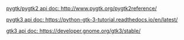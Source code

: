 <a href = http://www.pygtk.org/pygtk2reference>pygtk/pygtk2 api doc: </a><a>  http://www.pygtk.org/pygtk2reference/</a>

<a href = https://python-gtk-3-tutorial.readthedocs.io/en/latest>pygtk3 api doc: </a><a> https://python-gtk-3-tutorial.readthedocs.io/en/latest/</a>

<a href = https://developer.gnome.org/gtk3/stable>gtk3 api doc: </a><a> https://developer.gnome.org/gtk3/stable/</a>

